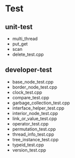 # Test

## unit-test
- multi_thread
- put_get
- scan
- delete_test.cpp

## developer-test
- base_node_test.cpp
- border_node_test.cpp
- clock_test.cpp
- compare_test.cpp
- garbage_collection_test.cpp
- interface_helper_test.cpp
- interior_node_test.cpp
- link_or_value_test.cpp
- operator_test.cpp
- permutation_test.cpp
- thread_info_test.cpp
- tree_instance_test.cpp
- typeid_test.cpp
- version_test.cpp
